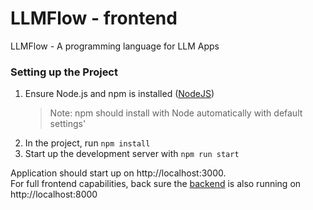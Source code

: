# LLMFlow - frontend

LLMFlow - A programming language for LLM Apps

### Setting up the Project

1. Ensure Node.js and npm is installed ([NodeJS](https://nodejs.org/en))
   > Note: npm should install with Node automatically with default settings'
2. In the project, run `npm install`
3. Start up the development server with `npm run start`

Application should start up on http://localhost:3000.  
For full frontend capabilities, back sure the [backend](https://github.com/DevArtech/llmflow-backend) is also running on http://localhost:8000
